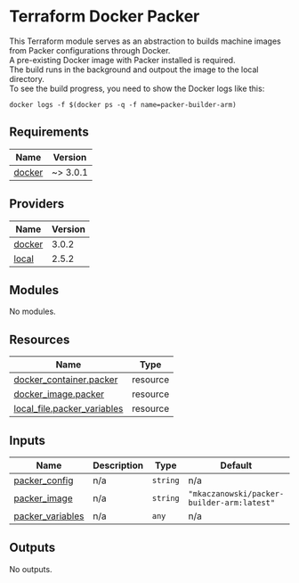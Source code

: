# Terraform Docker Packer

This Terraform module serves as an abstraction to builds machine images from Packer configurations through Docker.  
A pre-existing Docker image with Packer installed is required.  
The build runs in the background and outpout the image to the local directory.  
To see the build progress, you need to show the Docker logs like this:
```
docker logs -f $(docker ps -q -f name=packer-builder-arm)
```

## Requirements

| Name | Version |
|------|---------|
| <a name="requirement_docker"></a> [docker](#requirement\_docker) | ~> 3.0.1 |

## Providers

| Name | Version |
|------|---------|
| <a name="provider_docker"></a> [docker](#provider\_docker) | 3.0.2 |
| <a name="provider_local"></a> [local](#provider\_local) | 2.5.2 |

## Modules

No modules.

## Resources

| Name | Type |
|------|------|
| [docker_container.packer](https://registry.terraform.io/providers/kreuzwerker/docker/latest/docs/resources/container) | resource |
| [docker_image.packer](https://registry.terraform.io/providers/kreuzwerker/docker/latest/docs/resources/image) | resource |
| [local_file.packer_variables](https://registry.terraform.io/providers/hashicorp/local/latest/docs/resources/file) | resource |

## Inputs

| Name | Description | Type | Default | Required |
|------|-------------|------|---------|:--------:|
| <a name="input_packer_config"></a> [packer\_config](#input\_packer\_config) | n/a | `string` | n/a | yes |
| <a name="input_packer_image"></a> [packer\_image](#input\_packer\_image) | n/a | `string` | `"mkaczanowski/packer-builder-arm:latest"` | no |
| <a name="input_packer_variables"></a> [packer\_variables](#input\_packer\_variables) | n/a | `any` | n/a | yes |

## Outputs

No outputs.
